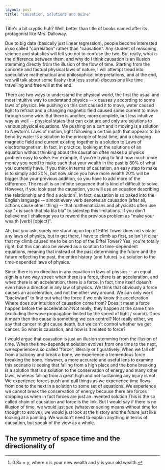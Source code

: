 ```yaml
---
layout: post
title: "Causation, Solutions and Quine"
---
```


Title's a bit cryptic huh? Well, better than title of books named after its protagonist like Mrs. Dalloway. 

Due to big data (basically just linear regression), people become interested in so called "correlation" rather than "causation". Any student of reasoning, science and statistics will tell you not to confuse the two. But really, what is the difference between them, and why do I think causation is an illusion stemming directly from the illusion of the flow of time. Starting from the concrete and factual physical laws of nature, I will attempt tread into speculative mathematical and philosophical interpretations, and at the end, we will talk about some flashy (but less useful) discussions like time travelling and free will at the end.

There are two ways to understand the physical world, the first the usual and most intuitive way to understand physics -- x causes y according to some laws of physics. Me pushing on this cart caused it to move, water caused light to refract and a changing magnetic field caused some current to move through some wire. But there is another, more complete, but less intuitive way as well -- physical states that can exist are and only are solutions to various physical equations. Me pushing on a cart and it moving is a solution to Newton's Laws of motion, light following a certain path that appears to be bend by water is a solution to the principle of least time, and a changing magnetic field and current existing together is a solution to Laws of electromagnetism. In fact, in practice, looking at the solutions of an equation without thinking about the causation often makes a physics problem easy to solve. For example, if you're trying to find how much more money you need to make such that your wealth in the past is 80% of what you currently have. If you think in terms of causation, an easy step to make is to simply add 20%, but now since you have more wealth 20% will be bigger than your previous addition, so you have to add more of the difference. The result is an infinite sequence that is kind of difficult to solve. However, if you look past the causation, you will use an equation describing the relationship and find a solution[^money-solution]. In fact, causation is so baked into the English language -- almost every verb denotes an causation (after all, actions cause other thing) -- that mathematicians and physicists often use say "x is such that bla bla bla" to sidestep this limitations. If you don't believe me I challenge you to reword the previous problem as "make your wealth \[verb\] \[object\]". 

[^money-solution]: $0.8x = y$, where $x$ is your new wealth and $y$ is your old wealth. 

Ah, but you ask, surely me standing on top of Eiffel Tower does not violate any laws of physics, but to get there, I have to climb up first, so isn't it clear that my climb caused me to be on top of the Eiffel Tower? Yes, you're totally right, but this can also be viewed as a solution to time-dependent equations, meaning that instead of the past determining the future and the future reflecting the past, the entire history (and future) is a solution to the time-depended laws of physics. 

Since there is no direction in any equation in laws of physics -- an equal sign is a two way street: when there is a force, there is an acceleration, and when there is an acceleration, there is a force. In fact, time itself doesn't even have a direction in any law of physics. We think that obviously a force causes an acceleration, and not the other way around. We can only work "backward" to find out what the force if we only know the acceleration. Where does our intuition of causation come from? Does it mean a force happen before the acceleration? Not really, they happen at the same time (excluding the wave propagation limited by the speed of light / sound). Does it mean then the cause is something we can control? Not really either, we say that cancer might cause death, but we can't control whether we get cancer. So what is causation, and how is it related to force?

I would argue that causation is just an illusion stemming from the illusion of time. When the time-dependent solution evolves from one time to the next, we experience a so called "force", literally or figuratively. When we fall off from a balcony and break a bone, we experience a tremendous force breaking the bone. However, a more accurate and useful lens to examine this scenario is seeing that falling from a high place and the bone breaking is a solution that is a solution to the conservation of energy and many other laws, whereas falling from a great high and not sustaining any injury is not. We experience forces push and pull things as we experience time flows from one to the next in a solution to some set of equations. We experience we cannot break the conservation of energy because there are forces stopping us when in fact forces are just an invented solution This is the so called chain of causation and force is the link. But I would say if there is no illusion of time, we would just see (whatever seeing means without time for thought to evolve), we would just look at the history and the future just like looking at a painting. We wouldn't need to explain anything in terms of causation, but speak of the view as a whole. 

## The symmetry of space time and the directionality of 